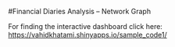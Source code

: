 #Financial Diaries Analysis – Network Graph

For finding the interactive dashboard click here: https://vahidkhatami.shinyapps.io/sample_code1/
